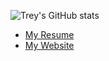 ![Trey's GitHub stats](https://github-readme-stats.vercel.app/api?username=greatgitsby&count_private=true&show_icons=true&theme=dracula)

* [My Resume](https://treymoen.dev/resume.pdf)
* [My Website](https://treymoen.dev)
